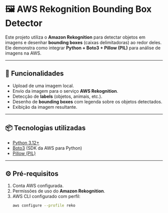 # 🖼️ AWS Rekognition Bounding Box Detector

Este projeto utiliza o **Amazon Rekognition** para detectar objetos em imagens e desenhar **bounding boxes** (caixas delimitadoras) ao redor deles.  
Ele demonstra como integrar **Python + Boto3 + Pillow (PIL)** para análise de imagens na AWS.

---

## 🚀 Funcionalidades
- Upload de uma imagem local.
- Envio da imagem para o serviço **AWS Rekognition**.
- Detecção de **labels** (objetos, animais, etc.).
- Desenho de **bounding boxes** com legenda sobre os objetos detectados.
- Exibição da imagem resultante.

---

## 📦 Tecnologias utilizadas
- [Python 3.12+](https://www.python.org/)
- [Boto3](https://boto3.amazonaws.com/v1/documentation/api/latest/index.html) (SDK da AWS para Python)
- [Pillow (PIL)](https://pillow.readthedocs.io/)

---

## ⚙️ Pré-requisitos

1. Conta AWS configurada.
2. Permissões de uso do **Amazon Rekognition**.
3. AWS CLI configurado com perfil:
   ```bash
   aws configure --profile reko